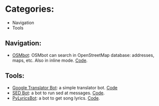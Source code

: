 # Categories:
- Navigation
- Tools

## Navigation:
- [OSMbot](https://t.me/OSMbot): OSMbot can search in OpenStreetMap database: addresses, maps, etc. Also in inline mode. [Code](https://github.com/Xevib/osmbot).

## Tools:
- [Google Translator Bot](https://t.me/Googletranslateitbot): a simple translator bot. [Code](https://github.com/lntechnical2/Google_Translater_V2)
- [SED Bot](https://t.me/linuxsed_bot): a bot to run sed at messages. [Code](https://gitlab.com/heyitscassio/sedbot-go).
- [PyLyricsBot](https://t.me/PyLyricsBot): a bot to get song lyrics. [Code](https://github.com/AmineSoukara/PyLyricsBot).
